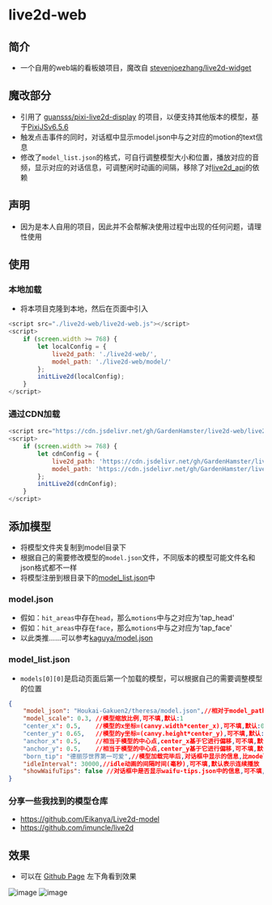 # live2d-web
## 简介
- 一个自用的web端的看板娘项目，魔改自 [stevenjoezhang/live2d-widget](https://github.com/stevenjoezhang/live2d-widget)

## 魔改部分
- 引用了 [guansss/pixi-live2d-display](https://github.com/guansss/pixi-live2d-display) 的项目，以便支持其他版本的模型，基于[PixiJSv6.5.6](https://github.com/pixijs/pixijs/releases/tag/v6.5.6)
- 触发点击事件的同时，对话框中显示model.json中与之对应的motion的text信息
- 修改了`model_list.json`的格式，可自行调整模型大小和位置，播放对应的音频，显示对应的对话信息，可调整闲时动画的间隔，移除了对[live2d_api](https://github.com/fghrsh/live2d_api)的依赖

## 声明
- 因为是本人自用的项目，因此并不会帮解决使用过程中出现的任何问题，请理性使用

## 使用
### 本地加载
- 将本项目克隆到本地，然后在页面中引入
```js
<script src="./live2d-web/live2d-web.js"></script>
<script>
    if (screen.width >= 768) {
        let localConfig = {
            live2d_path: './live2d-web/',
            model_path: './live2d-web/model/'
        };
        initLive2d(localConfig);
    }
</script>
```

### 通过CDN加载
```js
<script src="https://cdn.jsdelivr.net/gh/GardenHamster/live2d-web/live2d-web.js"></script>
<script>
    if (screen.width >= 768) {
        let cdnConfig = {
            live2d_path: 'https://cdn.jsdelivr.net/gh/GardenHamster/live2d-web/',
            model_path: 'https://cdn.jsdelivr.net/gh/GardenHamster/live2d-web/model/'
        };
        initLive2d(cdnConfig);
    }
</script>
```

## 添加模型
- 将模型文件夹复制到model目录下
- 根据自己的需要修改模型的`model.json`文件，不同版本的模型可能文件名和json格式都不一样
- 将模型注册到根目录下的[model_list.json](https://github.com/GardenHamster/live2d-web/blob/main/model_list.json)中

### model.json
- 假如：`hit_areas`中存在`head`，那么`motions`中与之对应为'tap_head'
- 假如：`hit_areas`中存在`face`，那么`motions`中与之对应为'tap_face'
- 以此类推......可以参考[kaguya/model.json](https://github.com/GardenHamster/live2d-web/blob/main/model/Houkai-Gakuen2/kaguya/model.json)

### model_list.json
- `models[0][0]`是启动页面后第一个加载的模型，可以根据自己的需要调整模型的位置
```json
{
    "model_json": "Houkai-Gakuen2/theresa/model.json",//相对于model_path中的model.json路径
    "model_scale": 0.3, //模型缩放比例,可不填,默认:1
    "center_x": 0.5,    //模型的x坐标=(canvy.width*center_x),可不填,默认:0.5
    "center_y": 0.65,   //模型的y坐标=(canvy.height*center_y),可不填,默认:0.5
    "anchor_x": 0.5,    //相当于模型的中心点,center_x基于它进行偏移,可不填,默认:0.5
    "anchor_y": 0.5,    //相当于模型的中心点,center_y基于它进行偏移,可不填,默认:0.5
    "born_tip": "德丽莎世界第一可爱",//模型加载完毕后,对话框中显示的信息,比model.json中text的优先级高
    "idleInterval": 30000,//idle动画的间隔时间(毫秒),可不填,默认表示连续播放
    "showWaifuTips": false //对话框中是否显示waifu-tips.json中的信息,可不填,默认为true
}
```

### 分享一些我找到的模型仓库
- https://github.com/Eikanya/Live2d-model
- https://github.com/imuncle/live2d

## 效果
- 可以在 [Github Page](https://gardenhamster.github.io/live2d-web) 左下角看到效果 

![image](https://user-images.githubusercontent.com/89188316/210346873-631a598b-0cb8-4b95-a47b-2691781c7b3b.png)
![image](https://user-images.githubusercontent.com/89188316/210347110-ef1ba4c0-87db-4aaf-a140-0b2bc79ef500.png)

